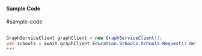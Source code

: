 #### Sample Code
#sample-code 

```C#

GraphServiceClient graphClient = new GraphServiceClient();
var schools = await graphClient.Education.Schools.Schools.Request().GetAsync();
*** 

```
